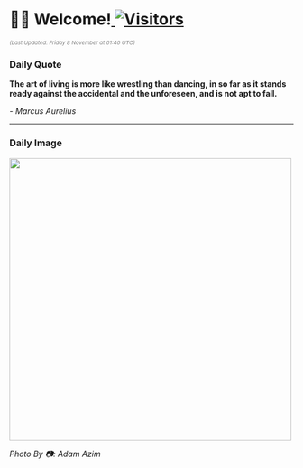 <h1>👋🏽 Welcome!<a href="https://github.com/OmitNomis/"> <img src="https://visitor-badge.laobi.icu/badge?page_id=OmitNomis" alt="Visitors"></a></h1>

<i><p style="font-size: 0.6rem; color:gray">(Last Updated: Friday 8 November at 01:40 UTC)</p></i>

<h3> Daily Quote </h3>
<b><p>The art of living is more like wrestling than dancing, in so far as it stands ready against the accidental and the unforeseen, and is not apt to fall.</p></b>
<i><caption style="font-size: 0.8rem; color:gray;">- Marcus Aurelius</caption></i>


<hr>

<h3>Daily Image</h3>
<a href="https://images.unsplash.com/photo-1725622355014-dbde5c0db61c?crop=entropy&cs=srgb&fm=jpg&ixid=M3w2MjM3MzF8MHwxfHJhbmRvbXx8fHx8fHx8fDE3MzEwMzAwNTZ8&ixlib=rb-4.0.3&q=85" target="_blank"><img style="height:500px;" src=https://images.unsplash.com/photo-1725622355014-dbde5c0db61c?crop=entropy&cs=srgb&fm=jpg&ixid=M3w2MjM3MzF8MHwxfHJhbmRvbXx8fHx8fHx8fDE3MzEwMzAwNTZ8&ixlib=rb-4.0.3&q=85"/></a>

<i><caption style="font-size: 0.8rem; color:gray;"> Photo By 📷: Adam Azim</caption></i>
